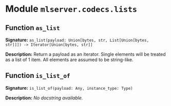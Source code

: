 # Module `mlserver.codecs.lists`


## Function `as_list`


**Signature:** `as_list(payload: Union[bytes, str, List[Union[bytes, str]]]) -> Iterator[Union[bytes, str]]`


**Description:**
Return a payload as an iterator. Single elements will be
treated as a list of 1 item. All elements are assumed to be
string-like.

## Function `is_list_of`


**Signature:** `is_list_of(payload: Any, instance_type: Type)`


**Description:**
*No docstring available.*
